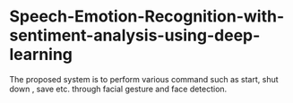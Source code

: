 # Speech-Emotion-Recognition-with-sentiment-analysis-using-deep-learning
The proposed system is to perform various command such as start, shut down , save etc. through facial gesture and face detection.
